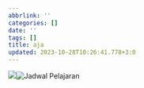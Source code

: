 ```yaml
---
abbrlink: ''
categories: []
date: ''
tags: []
title: aja
updated: 2023-10-28T10:26:41.778+3:0
---
```

![](https://raw.githubusercontent.com/ikan38005/gambar/main/images/23/10/donoflin_mountain__Vintage_Landscape_Painting_795ab5fb-88c4-4398-a5af-c17c7f0c0bc3_d41d8cd98f00b204e9800998ecf8427e.png)![Jadwal Pelajaran](https://raw.githubusercontent.com/ikan38005/gambar/main/images/23/10/jadwalpel_d41d8cd98f00b204e9800998ecf8427e.png)
